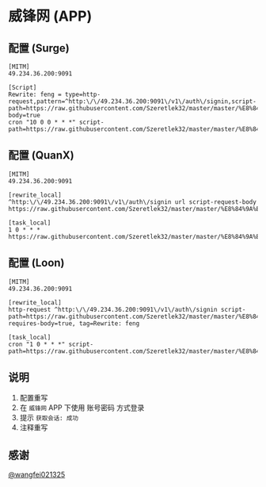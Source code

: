 # 威锋网 (APP)

## 配置 (Surge)

```properties
[MITM]
49.234.36.200:9091

[Script]
Rewrite: feng = type=http-request,pattern=^http:\/\/49.234.36.200:9091\/v1\/auth\/signin,script-path=https://raw.githubusercontent.com/Szeretlek32/master/master/%E8%84%9A%E6%9C%AC/feng/feng.cookie.js,requires-body=true
cron "10 0 0 * * *" script-path=https://raw.githubusercontent.com/Szeretlek32/master/master/%E8%84%9A%E6%9C%AC/feng/feng.js
```

## 配置 (QuanX)

```properties
[MITM]
49.234.36.200:9091

[rewrite_local]
^http:\/\/49.234.36.200:9091\/v1\/auth\/signin url script-request-body https://raw.githubusercontent.com/Szeretlek32/master/master/%E8%84%9A%E6%9C%AC/feng/feng.cookie.js

[task_local]
1 0 * * * https://raw.githubusercontent.com/Szeretlek32/master/master/%E8%84%9A%E6%9C%AC/feng/feng.js
```

## 配置 (Loon)

```properties
[MITM]
49.234.36.200:9091

[rewrite_local]
http-request ^http:\/\/49.234.36.200:9091\/v1\/auth\/signin script-path=https://raw.githubusercontent.com/Szeretlek32/master/master/%E8%84%9A%E6%9C%AC/feng/feng.cookie.js, requires-body=true, tag=Rewrite: feng

[task_local]
cron "1 0 * * *" script-path=https://raw.githubusercontent.com/Szeretlek32/master/master/%E8%84%9A%E6%9C%AC/feng/feng.js
```

## 说明

1. 配置重写
2. 在 `威锋网` APP 下使用 账号密码 方式登录
3. 提示 `获取会话: 成功`
4. 注释重写

## 感谢

[@wangfei021325](https://github.com/wangfei021325)
